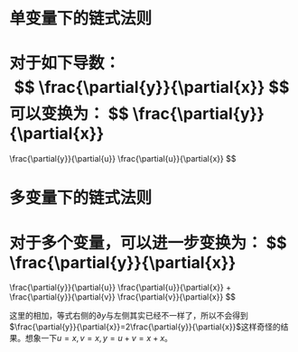 # 单变量下的链式法则
对于如下导数：
$$
\frac{\partial{y}}{\partial{x}}
$$
可以变换为：
$$
\frac{\partial{y}}{\partial{x}}
=
\frac{\partial{y}}{\partial{u}}
\frac{\partial{u}}{\partial{x}}
$$
# 多变量下的链式法则
对于多个变量，可以进一步变换为：
$$
\frac{\partial{y}}{\partial{x}}
=
\frac{\partial{y}}{\partial{u}}
\frac{\partial{u}}{\partial{x}}
+
\frac{\partial{y}}{\partial{v}}
\frac{\partial{v}}{\partial{x}}
$$

这里的相加，等式右侧的$\partial{y}$与左侧其实已经不一样了，所以不会得到$\frac{\partial{y}}{\partial{x}}=2\frac{\partial{y}}{\partial{x}}$这样奇怪的结果。想象一下$u = x, v = x, y = u+v = x + x$。